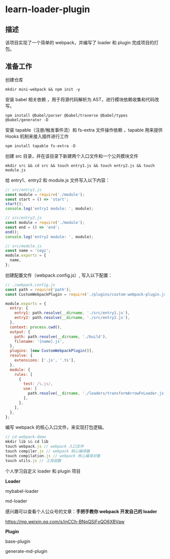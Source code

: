 # learn-loader-plugin

## 描述

该项目实现了一个简单的 webpack，并编写了 loader 和 plugin 完成项目的打包。



## 准备工作

创建仓库

```shell
mkdir mini-webpack && npm init -y
```

安装 babel 相关依赖 ，用于将源代码解析为 AST，进行模块依赖收集和代码改写。

```shell
npm install @babel/parser @babel/traverse @babel/types @babel/generator -D 
```

安装 tapable（注册/触发事件流）和 fs-extra 文件操作依赖 ，tapable 用来提供 Hooks 机制来接入插件进行工作

```shell
npm install tapable fs-extra -D
```

创建 src 目录，并在该目录下新建两个入口文件和一个公共模块文件

```shell
mkdir src && cd src && touch entry1.js && touch entry2.js && touch module.js
```

给 entry1、entry2 和 module.js 文件写入以下内容：

```js
// src/entry1.js
const module = require('./module');
const start = () => 'start';
start();
console.log('entry1 module: ', module);

// src/entry2.js
const module = require('./module');
const end = () => 'end';
end();
console.log('entry2 module: ', module);

// src/module.js
const name = 'cegz';
module.exports = {
  name,
};
```

创建配置文件（webpack.config.js）, 写入以下配置：

```js
// ./webpack.config.js
const path = require('path');
const CustomWebpackPlugin = require('./plugins/custom-webpack-plugin.js');

module.exports = {
  entry: {
    entry1: path.resolve(__dirname, './src/entry1.js'),
    entry2: path.resolve(__dirname, './src/entry2.js'),
  },
  context: process.cwd(),
  output: {
    path: path.resolve(__dirname, './build'),
    filename: '[name].js',
  },
  plugins: [new CustomWebpackPlugin()],
  resolve: {
    extensions: ['.js', '.ts'],
  },
  module: {
    rules: [
      {
        test: /\.js/,
        use: [
          path.resolve(__dirname, './loaders/transformArrowFnLoader.js'), // 转换箭头函数
        ],
      },
    ],
  },
};
```

编写 webpack 的核心入口文件，来实现打包逻辑。

```js
// cd webpack-demo
mkdir lib && cd lib
touch webpack.js // webpack 入口文件
touch compiler.js // webpack 核心编译器
touch compilation.js // webpack 核心编译对象
touch utils.js // 工具函数
```







个人学习自定义 loader 和 plugin 项目

**Loader**

mybabel-loader

md-loader

感兴趣可以查看个人公众号的文章：**手把手教你 webpack 开发自己的 loader**

https://mp.weixin.qq.com/s/inCCh-BNqQSjFxQO6XBVaw

**Plugin**

base-plugin

generate-md-plugin
